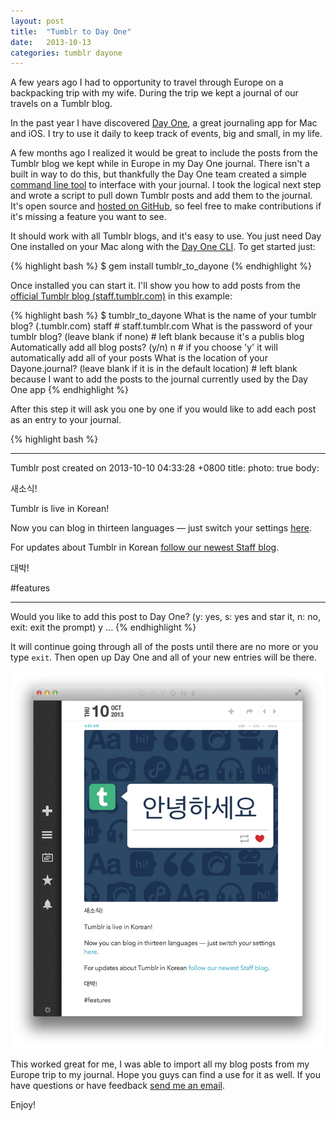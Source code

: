 ```yaml
---
layout: post
title:  "Tumblr to Day One"
date:   2013-10-13
categories: tumblr dayone
---
```


A few years ago I had to opportunity to travel through Europe on a backpacking trip with my wife. During the trip we kept a journal of our travels on a Tumblr blog.

In the past year I have discovered [Day One](http://dayoneapp.com), a great journaling app for Mac and iOS. I try to use it daily to keep track of events, big and small, in my life.

A few months ago I realized it would be great to include the posts from the Tumblr blog we kept while in Europe in my Day One journal. There isn't a built in way to do this, but thankfully the Day One team created a simple [command line tool](http://dayoneapp.com/tools/cli-man/) to interface with your journal. I took the logical next step and wrote a script to pull down Tumblr posts and add them to the journal. It's open source and [hosted on GitHub](https://github.com/joeymeyer/tumblr_to_dayone), so feel free to make contributions if it's missing a feature you want to see.

It should work with all Tumblr blogs, and it's easy to use. You just need Day One installed on your Mac along with the [Day One CLI](https://dayone.zendesk.com/hc/en-us/articles/200258954-Day-One-Tools). To get started just:

{% highlight bash %}
$ gem install tumblr_to_dayone
{% endhighlight %}
  
Once installed you can start it. I'll show you how to add posts from the [official Tumblr blog (staff.tumblr.com)](http://staff.tumblr.com) in this example:

{% highlight bash %}
$ tumblr_to_dayone
What is the name of your tumblr blog? (<name>.tumblr.com)
staff     # staff.tumblr.com
What is the password of your tumblr blog? (leave blank if none)
          # left blank because it's a publis blog
Automatically add all blog posts? (y/n)
n         # if you choose 'y' it will automatically add all of your posts
What is the location of your Dayone.journal? (leave blank if it is in the default location)
          # left blank because I want to add the posts to the journal currently used by the Day One app
{% endhighlight %}

After this step it will ask you one by one if you would like to add each post as an entry to your journal.

{% highlight bash %}
- - - - - - - - - - - - - - - - - - - - - - - - - - - - - - 
Tumblr post created on 2013-10-10 04:33:28 +0800
title: <no title>
photo: true
body:

새소식!

Tumblr is live in Korean!

Now you can blog in thirteen languages — just switch your settings [here](https://www.tumblr.com/settings).

For updates about Tumblr in Korean [follow our newest Staff blog](http://hangulteam.tumblr.com/).

대박!

\#features
- - - - - - - - - - - - - - - - - - - - - - - - - - - - - - 
Would you like to add this post to Day One? (y: yes, s: yes and star it, n: no, exit: exit the prompt)
y
...
{% endhighlight %}

It will continue going through all of the posts until there are no more or you type `exit`. Then open up Day One and all of your new entries will be there.

<img src="/img/tumblr_to_dayone.png" style="max-width: 100%; width: auto; height: auto;" />

This worked great for me, I was able to import all my blog posts from my Europe trip to my journal. Hope you guys can find a use for it as well. If you have questions or have feedback [send me an email](mailto:contact@joeymeyer.com).

Enjoy!


